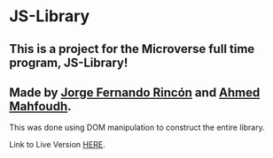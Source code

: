 # JS-Library
## This is a project for the Microverse full time program, JS-Library!

## Made by [Jorge Fernando Rincón](https://github.com/jofer86/ "Github Profile") and [Ahmed Mahfoudh](https://github.com/stratospherique/ "Github Profile").

This was done using DOM manipulation to construct the entire library.

Link to Live Version [HERE](https://htmlpreview.github.io/?https://github.com/jofer86/JS-Library/blob/library/index.html).
